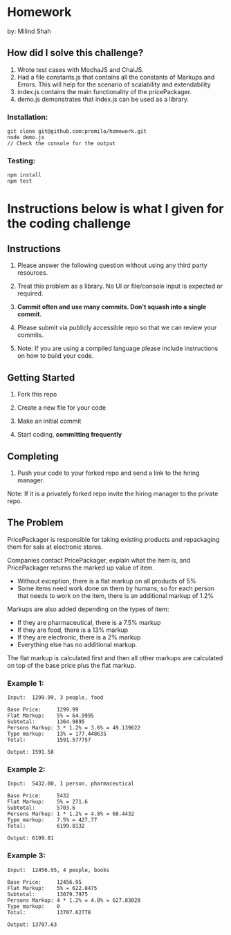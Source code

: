 # Homework

by: Milind Shah

## How did I solve this challenge?

1. Wrote test cases with MochaJS and ChaiJS.
2. Had a file constants.js that contains all the constants of Markups and Errors.
  This will help for the scenario of scalability and extendability
3. index.js contains the main functionality of the pricePackager.
4. demo.js demonstrates that index.js can be used as a library.

### Installation:
    git clone git@github.com:promilo/homework.git
    node demo.js
    // Check the console for the output

### Testing:
    npm install
    npm test

# Instructions below is what I given for the coding challenge



## Instructions

1. Please answer the following question without using any third party resources.

1. Treat this problem as a library. No UI or file/console input is expected or required.

1. **Commit often and use many commits. Don't squash into a single commit.**

1. Please submit via publicly accessible repo so that we can review your commits.

1. Note: If you are using a compiled language please include instructions on how to build your code.

## Getting Started

1. Fork this repo

1. Create a new file for your code

1. Make an initial commit

1. Start coding, **committing frequently**

## Completing
1. Push your code to your forked repo and send a link to the hiring manager.

Note: If it is a privately forked repo invite the hiring manager to the private repo.

## The Problem

PricePackager is responsible for taking existing products and repackaging them for sale at electronic stores.

Companies contact PricePackager, explain what the item is, and PricePackager returns the marked up value of item.

* Without exception, there is a flat markup on all products of 5%
* Some items need work done on them by humans, so for each person that needs to work on the item, there is an additional markup of 1.2%

Markups are also added depending on the types of item:

* If they are pharmaceutical, there is a 7.5% markup
* If they are food, there is a 13% markup
* If they are electronic, there is a 2% markup
* Everything else has no additional markup.

The flat markup is calculated first and then all other markups are calculated on top of the base price plus the flat markup.

### Example 1:

    Input:  1299.99, 3 people, food

    Base Price:     1299.99
    Flat Markup:    5% = 64.9995
    Subtotal:       1364.9895
    Persons Markup: 3 * 1.2% = 3.6% = 49.139622
    Type markup:    13% = 177.448635
    Total:          1591.577757

    Output: 1591.58

### Example 2:

    Input:  5432.00, 1 person, pharmaceutical

    Base Price:     5432
    Flat Markup:    5% = 271.6
    Subtotal:       5703.6
    Persons Markup: 1 * 1.2% = 4.8% = 68.4432
    Type markup:    7.5% = 427.77
    Total:          6199.8132

    Output: 6199.81

### Example 3:

    Input:  12456.95, 4 people, books

    Base Price:     12456.95
    Flat Markup:    5% = 622.8475
    Subtotal:       13079.7975
    Persons Markup: 4 * 1.2% = 4.8% = 627.83028
    Type markup:    0
    Total:          13707.62778

    Output: 13707.63
